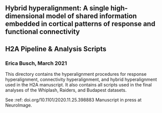 ## Hybrid hyperalignment: A single high-dimensional model of shared information embedded in cortical patterns of response and functional connectivity
## H2A Pipeline & Analysis Scripts
### Erica Busch, March 2021   

This directory contains the hyperalignment procedures for response hyperalignment, connectivity hyperalignment, and hybrid hyperalignment used in the H2A manuscript. It also contains all scripts used in the final analyses of the Whiplash, Raiders, and Budapest datasets. 

See :ref: doi.org/10.1101/2020.11.25.398883
Manuscript in press at NeuroImage.
